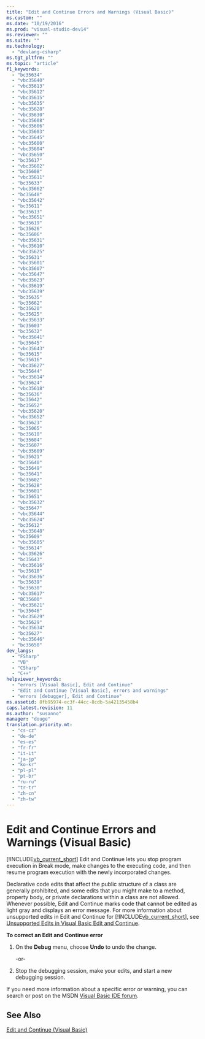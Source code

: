 ```yaml
---
title: "Edit and Continue Errors and Warnings (Visual Basic)"
ms.custom: ""
ms.date: "10/19/2016"
ms.prod: "visual-studio-dev14"
ms.reviewer: ""
ms.suite: ""
ms.technology: 
  - "devlang-csharp"
ms.tgt_pltfrm: ""
ms.topic: "article"
f1_keywords: 
  - "bc35634"
  - "vbc35640"
  - "vbc35613"
  - "vbc35612"
  - "vbc35615"
  - "vbc35635"
  - "vbc35628"
  - "vbc35630"
  - "vbc35608"
  - "vbc35606"
  - "vbc35603"
  - "vbc35645"
  - "vbc35600"
  - "vbc35604"
  - "vbc35650"
  - "bc35617"
  - "vbc35602"
  - "bc35608"
  - "vbc35611"
  - "bc35633"
  - "vbc35662"
  - "bc35648"
  - "vbc35642"
  - "bc35611"
  - "bc35613"
  - "vbc35651"
  - "bc35619"
  - "bc35626"
  - "bc35606"
  - "vbc35631"
  - "vbc35610"
  - "vbc35625"
  - "bc35631"
  - "vbc35601"
  - "vbc35607"
  - "vbc35647"
  - "vbc35623"
  - "vbc35619"
  - "vbc35639"
  - "bc35635"
  - "bc35662"
  - "bc35620"
  - "bc35625"
  - "vbc35633"
  - "bc35603"
  - "bc35632"
  - "vbc35641"
  - "bc35645"
  - "vbc35643"
  - "bc35615"
  - "bc35616"
  - "vbc35627"
  - "bc35644"
  - "vbc35614"
  - "bc35624"
  - "vbc35618"
  - "bc35636"
  - "bc35642"
  - "bc35652"
  - "vbc35620"
  - "vbc35652"
  - "bc35623"
  - "bc35065"
  - "bc35610"
  - "bc35604"
  - "bc35607"
  - "vbc35609"
  - "bc35621"
  - "bc35640"
  - "bc35649"
  - "bc35641"
  - "bc35602"
  - "bc35628"
  - "bc35601"
  - "bc35651"
  - "vbc35632"
  - "bc35647"
  - "vbc35644"
  - "vbc35624"
  - "bc35612"
  - "vbc35648"
  - "bc35609"
  - "vbc35605"
  - "bc35614"
  - "vbc35626"
  - "bc35643"
  - "vbc35616"
  - "bc35618"
  - "vbc35636"
  - "bc35639"
  - "bc35630"
  - "vbc35617"
  - "BC35600"
  - "vbc35621"
  - "bc35646"
  - "vbc35629"
  - "bc35629"
  - "vbc35634"
  - "bc35627"
  - "vbc35646"
  - "bc35650"
dev_langs: 
  - "FSharp"
  - "VB"
  - "CSharp"
  - "C++"
helpviewer_keywords: 
  - "errors [Visual Basic], Edit and Continue"
  - "Edit and Continue [Visual Basic], errors and warnings"
  - "errors [debugger], Edit and Continue"
ms.assetid: 8fb95974-ec3f-44cc-8cdb-5a42135458b4
caps.latest.revision: 11
ms.author: "susanno"
manager: "douge"
translation.priority.mt: 
  - "cs-cz"
  - "de-de"
  - "es-es"
  - "fr-fr"
  - "it-it"
  - "ja-jp"
  - "ko-kr"
  - "pl-pl"
  - "pt-br"
  - "ru-ru"
  - "tr-tr"
  - "zh-cn"
  - "zh-tw"
---
```

# Edit and Continue Errors and Warnings (Visual Basic)
[!INCLUDE[vb_current_short](../code-quality/includes/vb_current_short_md.md)] Edit and Continue lets you stop program execution in Break mode, make changes to the executing code, and then resume program execution with the newly incorporated changes.  
  
 Declarative code edits that affect the public structure of a class are generally prohibited, and some edits that you might make to a method, property body, or private declarations within a class are not allowed. Whenever possible, Edit and Continue marks code that cannot be edited as light gray and displays an error message. For more information about unsupported edits in Edit and Continue for [!INCLUDE[vb_current_short](../code-quality/includes/vb_current_short_md.md)], see [Unsupported Edits in Visual Basic Edit and Continue](../debugger/unsupported-edits-in-visual-basic-edit-and-continue.md).  
  
 **To correct an Edit and Continue error**  
  
1.  On the **Debug** menu, choose **Undo** to undo the change.  
  
     -or-  
  
2.  Stop the debugging session, make your edits, and start a new debugging session.  
  
 If you need more information about a specific error or warning, you can search or post on the MSDN [Visual Basic IDE forum](http://go.microsoft.com/fwlink/?LinkId=214679).  
  
## See Also  
 [Edit and Continue (Visual Basic)](../debugger/edit-and-continue--visual-basic-.md)